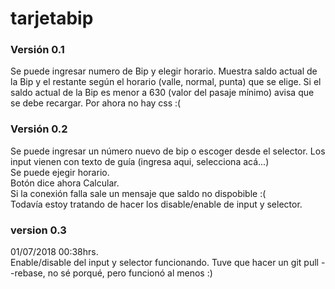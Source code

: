 # tarjetabip

### Versión 0.1
Se puede ingresar numero de Bip y elegir horario. 
Muestra saldo actual de la Bip y el restante según el horario (valle, normal, punta) que se elige. 
Si el saldo actual de la Bip es menor a 630 (valor del pasaje mínimo) avisa que se debe recargar. 
Por ahora no hay css :( 

### Versión 0.2
Se puede ingresar un número nuevo de bip o escoger desde el selector.
Los input vienen con texto de guía (ingresa aqui, selecciona acá...)  
Se puede ejegir horario.  
Botón dice ahora Calcular.  
Si la conexión falla sale un mensaje que saldo no dispobible :(  
Todavía estoy tratando de hacer los disable/enable de input y selector.

### version 0.3
01/07/2018 00:38hrs.   
Enable/disable del input y selector funcionando. 
Tuve que hacer un git pull --rebase, no sé porqué, pero funcionó al menos :)



